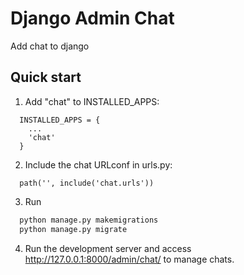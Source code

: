 # Django Admin Chat

Add chat to django

## Quick start

1. Add "chat" to INSTALLED_APPS:
```djangourlpath
  INSTALLED_APPS = {
    ...
    'chat'
  }
```

2. Include the chat URLconf in urls.py:

```djangourlpath
  path('', include('chat.urls'))
```
  

3. Run

```djangotemplate
  python manage.py makemigrations
  python manage.py migrate
```

4. Run the development server and access http://127.0.0.1:8000/admin/chat/ to manage chats.
